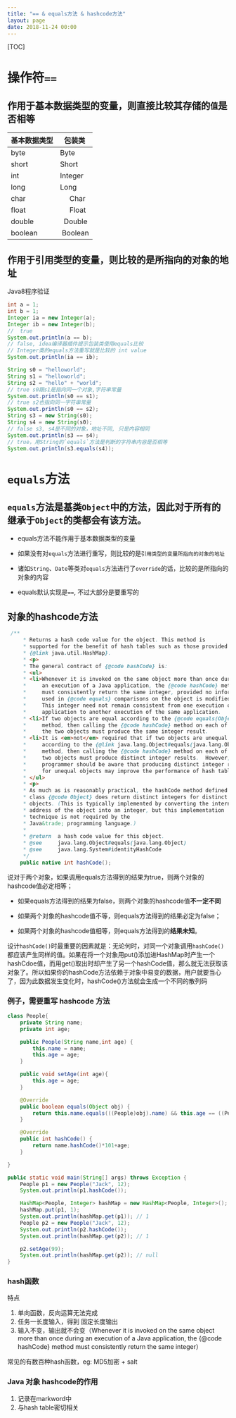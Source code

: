 ```yaml
---
title: "== & equals方法 & hashcode方法"
layout: page
date: 2018-11-24 00:00
---
```


[TOC]

# 操作符`==`

## 作用于基本数据类型的变量，则直接比较其存储的`值`是否相等

基本数据类型 | 包装类
-|-
byte   | Byte
short  | Short
int | Integer
long  |  Long
char   |     Char
float   |     Float
double  |   Double
boolean  | Boolean

## 作用于引用类型的变量，则比较的是所指向的对象的地址

Java8程序验证

```java
int a = 1;
int b = 1;
Integer ia = new Integer(a);
Integer ib = new Integer(b);
//  true
System.out.println(a == b);
// false, idea编译器插件提示包装类使用equals比较
// Integer类的equals方法重写就是比较的 int value
System.out.println(ia == ib);
```

```java
String s0 = "helloworld";
String s1 = "helloworld";
String s2 = "hello" + "world";
// true s0跟s1是指向同一个对象,字符串常量
System.out.println(s0 == s1);
// true s2也指向同一字符串常量
System.out.println(s0 == s2);
String s3 = new String(s0);
String s4 = new String(s0);
// false s3, s4是不同的对象，地址不同, 只是内容相同
System.out.println(s3 == s4);
// true，用String的`equals`方法是判断的字符串内容是否相等
System.out.println(s3.equals(s4));
```

# `equals`方法

## `equals`方法是基类`Object`中的方法，因此对于所有的继承于`Object`的类都会有该方法。

* equals方法不能作用于基本数据类型的变量

* 如果没有对`equals`方法进行重写，则比较的是`引用类型的变量所指向的对象的地址`

* 诸如`String`、`Date`等类对`equals`方法进行了`override`的话，比较的是所指向的对象的内容

* equals默认实现是`==`, 不过大部分是要重写的

## 对象的hashcode方法

```java
 /**
     * Returns a hash code value for the object. This method is
     * supported for the benefit of hash tables such as those provided by
     * {@link java.util.HashMap}.
     * <p>
     * The general contract of {@code hashCode} is:
     * <ul>
     * <li>Whenever it is invoked on the same object more than once during
     *     an execution of a Java application, the {@code hashCode} method
     *     must consistently return the same integer, provided no information
     *     used in {@code equals} comparisons on the object is modified.
     *     This integer need not remain consistent from one execution of an
     *     application to another execution of the same application.
     * <li>If two objects are equal according to the {@code equals(Object)}
     *     method, then calling the {@code hashCode} method on each of
     *     the two objects must produce the same integer result.
     * <li>It is <em>not</em> required that if two objects are unequal
     *     according to the {@link java.lang.Object#equals(java.lang.Object)}
     *     method, then calling the {@code hashCode} method on each of the
     *     two objects must produce distinct integer results.  However, the
     *     programmer should be aware that producing distinct integer results
     *     for unequal objects may improve the performance of hash tables.
     * </ul>
     * <p>
     * As much as is reasonably practical, the hashCode method defined by
     * class {@code Object} does return distinct integers for distinct
     * objects. (This is typically implemented by converting the internal
     * address of the object into an integer, but this implementation
     * technique is not required by the
     * Java&trade; programming language.)
     *
     * @return  a hash code value for this object.
     * @see     java.lang.Object#equals(java.lang.Object)
     * @see     java.lang.System#identityHashCode
     */
    public native int hashCode();
```

说对于两个对象，如果调用equals方法得到的结果为true，则两个对象的hashcode值必定相等；

* 如果equals方法得到的结果为false，则两个对象的hashcode值**不一定不同**

* 如果两个对象的hashcode值不等，则equals方法得到的结果必定为false；

* 如果两个对象的hashcode值相等，则equals方法得到的**结果未知**。

设计`hashCode()`时最重要的因素就是：无论何时，对同一个对象调用`hashCode()`都应该产生同样的值。如果在将一个对象用put()添加进HashMap时产生一个hashCdoe值，而用get()取出时却产生了另一个hashCode值，那么就无法获取该对象了。所以如果你的hashCode方法依赖于对象中易变的数据，用户就要当心了，因为此数据发生变化时，hashCode()方法就会生成一个不同的散列码

### 例子，需要重写 hashcode 方法

```java
class People{
    private String name;
    private int age;

    public People(String name,int age) {
        this.name = name;
        this.age = age;
    }

    public void setAge(int age){
        this.age = age;
    }

    @Override
    public boolean equals(Object obj) {
        return this.name.equals(((People)obj).name) && this.age == ((People)obj).age;
    }

    @Override
    public int hashCode() {
        return name.hashCode()*101+age;
    }

}

public static void main(String[] args) throws Exception {
    People p1 = new People("Jack", 12);
    System.out.println(p1.hashCode());

    HashMap<People, Integer> hashMap = new HashMap<People, Integer>();
    hashMap.put(p1, 1);
    System.out.println(hashMap.get(p1)); // 1
    People p2 = new People("Jack", 12);
    System.out.println(p2.hashCode());
    System.out.println(hashMap.get(p2)); // 1

    p2.setAge(99);
    System.out.println(hashMap.get(p2)); // null
}
```

### hash函数

特点

1. 单向函数，反向运算无法完成
2. 任务一长度输入，得到 固定长度输出
3. 输入不变，输出就不会变（Whenever it is invoked on the same object more than once during an execution of a Java application, the {@code hashCode} method must consistently return the same integer）

常见的有数百种hash函数，eg: MD5加密 + salt

### Java 对象 hashcode的作用

1. 记录在markword中
2. 与hash table密切相关
